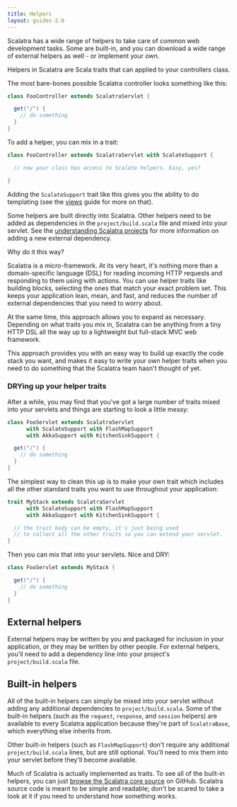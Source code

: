 ```yaml
---
title: Helpers
layout: guides-2.6
---
```


Scalatra has a wide range of helpers to take care of common web development
tasks. Some are built-in, and you can download a wide range of external helpers
as well - or implement your own.

Helpers in Scalatra are Scala traits that can applied to your controllers class.

The most bare-bones possible Scalatra controller looks something like this:

```scala
class FooController extends ScalatraServlet {

  get("/") {
    // do something
  }
}
```

To add a helper, you can mix in a trait:

```scala
class FooController extends ScalatraServlet with ScalateSupport {

  // now your class has access to Scalate helpers. Easy, yes?

}
```

Adding the `ScalateSupport` trait like this gives you the ability to do templating
(see the [views](views.html) guide for more on that).

Some helpers are built directly into Scalatra. Other helpers need to be added
as dependencies in the `project/build.scala` file and mixed into your servlet. See the
[understanding Scalatra projects](../getting-started/understanding-scalatra.html)
for more information on adding a new external dependency.

Why do it this way?

Scalatra is a micro-framework. At its very heart, it's nothing more than a
domain-specific language (DSL) for reading incoming HTTP requests and responding
to them using with actions. You can use helper traits like building blocks,
selecting the ones that match your exact problem set. This keeps your
application lean, mean, and fast, and reduces the number of external dependencies
that you need to worry about.

At the same time, this approach allows you to expand as necessary. Depending
on what traits you mix in, Scalatra can be anything from a tiny HTTP DSL all
the way up to a lightweight but full-stack MVC web framework.

This approach provides you with an easy way to build up exactly the code stack you
want, and makes it easy to write your own helper traits when you need to
do something that the Scalatra team hasn't thought of yet.

### DRYing up your helper traits

After a while, you may find that you've got a large
number of traits mixed into your servlets and things are starting to look a little
messy:

```scala
class FooServlet extends ScalatraServlet
      with ScalateSupport with FlashMapSupport
      with AkkaSupport with KitchenSinkSupport {

  get("/") {
    // do something
  }
}
```

The simplest way to clean this up is to make your own trait
which includes all the other standard traits you want to use throughout your
application:

```scala
trait MyStack extends ScalatraServlet
      with ScalateSupport with FlashMapSupport
      with AkkaSupport with KitchenSinkSupport {

  // the trait body can be empty, it's just being used
  // to collect all the other traits so you can extend your servlet.
}
```

Then you can mix that into your servlets. Nice and DRY:

```scala
class FooServlet extends MyStack {

  get("/") {
    // do something
  }
}
```


## External helpers

External helpers may be written by you and packaged for inclusion in your
application, or they may be written by other people. For external helpers,
you'll need to add a dependency line into your project's `project/build.scala` file.

## Built-in helpers

All of the built-in helpers can simply be mixed into your servlet without
adding any additional dependencies to `project/build.scala`. Some of the built-in helpers
(such as the `request`, `response`, and `session` helpers) are available to every
Scalatra application because they're part of `ScalatraBase`, which everything
else inherits from.

Other built-in helpers (such as `FlashMapSupport`) don't require any additional
`project/build.scala` lines, but are still optional. You'll need to mix them into your
servlet before they'll become available.

Much of Scalatra is actually implemented as traits. To see all of the built-in
helpers, you can just [browse the Scalatra core source][scalatracore] on
GitHub. Scalatra source code is meant to be simple and readable; don't be scared
to take a look at it if you need to understand how something works.

[scalatracore]: https://github.com/scalatra/scalatra/tree/develop/core/src/main/scala/org/scalatra
